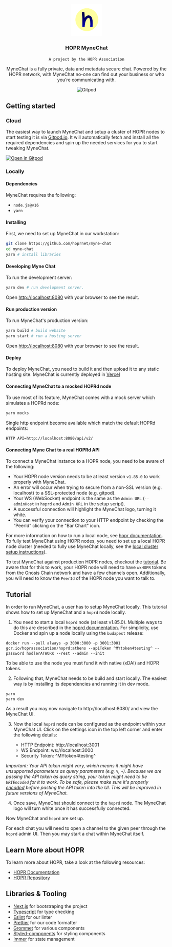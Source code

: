 <!-- INTRODUCTION -->
<p align="center">
  <a href="https://hoprnet.org" target="_blank" rel="noopener noreferrer">
    <img width="100" src="https://github.com/hoprnet/hopr-assets/blob/master/v1/logo/hopr_logo_padded.png?raw=true" alt="HOPR Logo">
  </a>
  
  <!-- Title Placeholder -->
  <h3 align="center">HOPR MyneChat</h3>
  <p align="center">
    <code>A project by the HOPR Association</code>
  </p>
  <p align="center">
MyneChat is a fully private, data and metadata secure chat. Powered by the HOPR network, with MyneChat no-one can find out your business or who you’re communicating with.
  </p>
  <p align="center">
    <img src="https://img.shields.io/badge/Gitpod-ready--to--code-blue?logo=gitpod" alt="Gitpod">
  </p>
</p>

## Getting started

### Cloud

The easiest way to launch MyneChat and setup a cluster of HOPR nodes to start testing it is via [Gitpod.io](https://gitpod.io). It will automatically fetch and install all the required dependencies and spin up the needed services for you to start tweaking MyneChat.

[![Open in Gitpod](https://gitpod.io/button/open-in-gitpod.svg)](https://gitpod.io/#https://github.com/hoprnet/myne-chat)

### Locally

#### Dependencies

MyneChat requires the following:

- `node.js@v16`
- `yarn`

#### Installing

First, we need to set up MyneChat in our workstation:

```bash
git clone https://github.com/hoprnet/myne-chat
cd myne-chat
yarn # install libraries
```

#### Developing Myne Chat

To run the development server:

```bash
yarn dev # run development server.
```

Open [http://localhost:8080](http://localhost:8080) with your browser to see the result.

#### Run production version

To run MyneChat's production version:

```bash
yarn build # build website
yarn start # run a hosting server
```

Open [http://localhost:8080](http://localhost:8080) with your browser to see the result.

#### Deploy

To deploy MyneChat, you need to build it and then upload it to any static hosting site. MyneChat is currently deployed in [Vercel](https://vercel.com)

#### Connecting MyneChat to a mocked HOPRd node

To use most of its feature, MyneChat comes with a mock server which simulates a HOPRd node:

```bash
yarn mocks
```

Single http endpoint become available which match the default HOPRd endpoints:

```text
HTTP API=http://localhost:8080/api/v2/
```

#### Connecting Myne Chat to a real HOPRd API

To connect a MyneChat instance to a HOPR node, you need to be aware of the following:

- Your HOPR node version needs to be at least version `v1.85.0` to work properly with MyneChat.
- An error will occur when trying to secure from a non-SSL version (e.g. localhost) to a SSL-protected node (e.g. gitpod).
- Your WS (WebSocket) endpoint is the same as the `Admin URL` (`--adminHost` in `hoprd` and `Admin URL` in the setup script).
- A successful connection will highlight the MyneChat logo, turning it white.
- You can verify your connection to your HTTP endpoint by checking the “PeerId” clicking on the "Bar Chart" icon.

For more information on how to run a local node, see [hopr documentation](https://docs.hoprnet.org/en/latest/src/install-hoprd/index.html). To fully test MyneChat using HOPR nodes, you need to set up a local HOPR node cluster (needed to fully use MyneChat locally, see the [local cluster setup instructions](https://github.com/hoprnet/hoprnet/blob/master/SETUP_LOCAL_CLUSTER.md)).

To test MyneChat against production HOPR nodes, checkout the [tutorial](#tutorial). Be aware that for this to work, your HOPR node will need to have `wxHOPR` tokens from the Gnosis Chain network and have a few channels open. Additionally, you will need to know the `PeerId` of the HOPR node you want to talk to.

## Tutorial

In order to run MyneChat, a user has to setup MyneChat locally.
This tutorial shows how to set up MyneChat and a `hoprd` node locally.

1. You need to start a local `hoprd` node (at least v1.85.0). Multiple ways to do this are described in the [hoprd documentation](https://docs.hoprnet.org/en/latest/src/install-hoprd/index.html). For simplicity, use Docker and spin up a node locally using the `budapest` release:

```
docker run --pull always -p 3000:3000 -p 3001:3001 gcr.io/hoprassociation/hoprd:athens --apiToken ^MYtoken4testing^ --password hodlerATWORK --rest --admin --init
```

To be able to use the node you must fund it with native (xDAI) and HOPR tokens.

2. Following that, MyneChat needs to be build and start locally. The easiest way is by installing its dependencies and running it in dev mode.

```
yarn
yarn dev
```

As a result you may now navigate to http://localhost:8080/ and view the MyneChat UI.

3. Now the local `hoprd` node can be configured as the endpoint within your MyneChat UI. Click on the settings icon in the top left corner and enter the following details:

   - HTTP Endpoint: http://localhost:3001
   - WS Endpoint: ws://localhost:3000
   - Security Token: ^MYtoken4testing^

_Important: Your API token might vary, which means it might have unsupported parameters as query parameters (e.g, `%`, `+`). Because we are passing the API token as query string, your token might need to be `URIEncoded` for it to work. To be safe, please make sure it's properly [encoded](https://www.onlinewebtoolkit.com/url-encode-decode) before pasting the API token into the UI. This will be improved in future versions of MyneChat._

4. Once save, MyneChat should connect to the `hoprd` node. The MyneChat logo will turn white once it has successfully connected.

Now MyneChat and `hoprd` are set up.

For each chat you will need to open a channel to the given peer through the `hoprd` admin UI. Then you may start a chat within MyneChat itself.

## Learn More about HOPR

To learn more about HOPR, take a look at the following resources:

- [HOPR Documentation](https://docs.hoprnet.org/)
- [HOPR Repository](https://github.com/hoprnet/hoprnet)

## Libraries & Tooling

- [Next.js](https://nextjs.org) for bootstraping the project
- [Typescript](https://www.typescriptlang.org/) for type checking
- [Eslint](https://eslint.org/) for our linter
- [Prettier](https://prettier.io/) for our code formatter
- [Grommet](https://v2.grommet.io/) for various components
- [Styled-components](https://styled-components.com/) for styling components
- [Immer](https://immerjs.github.io/immer/) for state management
